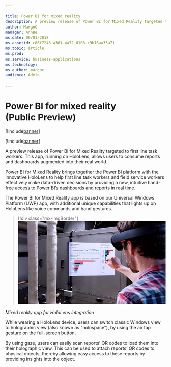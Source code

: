 ```yaml
---

title: Power BI for mixed reality
description: A preview release of Power BI for Mixed Reality targeted to first line task workers.
author: MargoC
manager: AnnBe
ms.date: 06/01/2018
ms.assetid: c86f7243-a381-4a72-8108-c9b16aa33a71
ms.topic: article
ms.prod: 
ms.service: business-applications
ms.technology: 
ms.author: margoc
audience: Admin

---
```

#  Power BI for mixed reality (Public Preview)

[!include[banner](../../../includes/banner.md)]

[!include[banner](../../../includes/public-preview.md)]

A preview release of Power BI for Mixed Reality targeted to first line task
workers. This app, running on HoloLens, allows users to consume reports and
dashboards augmented into their real world.

Power BI for Mixed Reality brings together the Power BI platform with the
innovative HoloLens to help first line task workers and field service workers
effectively make data-driven decisions by providing a new, intuitive hand-free
access to Power BI’s dashboards and reports in real time.

The Power BI for Mixed Reality
app is based on our Universal Windows Platform (UWP) app, with additional unique
capabilities that lights up on HoloLens like voice commands and hand gestures.

> [!div class="mx-imgBorder"] 
> ![Concept photo of a man in a HoloLens headset using a mixed reality app for Power BI integration](media/power-bi-mixed-reality-public-preview-1.jpg "Concept photo of a man in a HoloLens headset using a mixed reality app for Power BI integration")
<!-- Picture 1 -->


*Mixed reality app for HoloLens integration*

While wearing a HoloLens device, users can switch classic Windows view to
holographic view (also known as “holospace”), by using the air tap gesture on
the full-screen button.

By using gaze, users can easily scan reports’ QR codes to load them into their
holographic view. This can be used to attach reports’ QR codes to physical
objects, thereby allowing easy access to these reports by providing insights
into the object.

